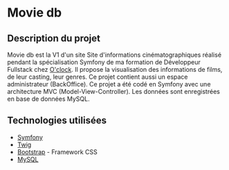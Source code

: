 # Movie db

## Description du projet

Movie db est la V1 d'un site Site d'informations cinématographiques réalisé pendant la spécialisation Symfony de ma formation de Développeur Fullstack chez [O'clock](https://oclock.io/). Il propose la visualisation des informations de films, de leur casting, leur genres. Ce projet contient aussi un espace administrateur (BackOffice). Ce projet a été codé en Symfony avec une architecture MVC (Model-View-Controller). Les données sont enregistrées en base de données MySQL.

## Technologies utilisées

  - [Symfony](https://symfony.com/)
  - [Twig](https://twig.symfony.com/)
  - [Bootstrap](https://getbootstrap.com/) - Framework CSS
  - [MySQL](https://www.mysql.com/fr/)
  